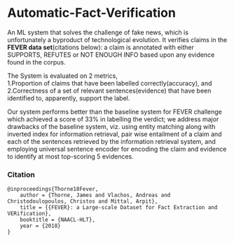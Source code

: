 # Automatic-Fact-Verification

An ML system that solves the challenge of fake news, which is unfortunately a byproduct of technological evolution. It verifies claims in the **FEVER data set**(citations below): a claim is annotated with either SUPPORTS, REFUTES or NOT ENOUGH INFO based upon any evidence found in the corpus.  

The System is evaluated on 2 metrics,  
1.Proportion of claims that have been labelled correctly(accuracy), and  
2.Correctness of a set of relevant sentences(evidence) that have been identified to, apparently, support the label.  

Our system performs better than the baseline system for FEVER challenge which achieved a score of 33% in labelling the verdict; we address major drawbacks of the baseline system, viz. using entity matching along with inverted index for information retrieval, pair wise entailment of a claim and each of the sentences retrieved by the information retrieval system, and
employing universal sentence encoder for encoding the claim and evidence to identify at most top-scoring 5 evidences.


### Citation
```
@inproceedings{Thorne18Fever,  
    author = {Thorne, James and Vlachos, Andreas and Christodoulopoulos, Christos and Mittal, Arpit},  
    title = {{FEVER}: a Large-scale Dataset for Fact Extraction and VERification},  
    booktitle = {NAACL-HLT},  
    year = {2018}  
}
```
